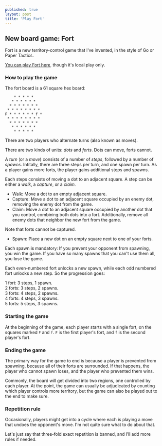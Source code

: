 ```yaml
---
published: true
layout: post
title: 'Play Fort'
---
```


## New board game: Fort

Fort is a new territory-control game that I've invented, in the style of Go or Paper Tactics.

[You can play Fort here](/assets/fort/fort.html), though it's local play only.

### How to play the game

The fort board is a 61 square hex board:

        * * * * *
       * * * * * *
      * * * * * * *
     * * * * * * * *
    F * * * * * * f *
     * * * * * * * *
      * * * * * * *
       * * * * * *
        * * * * *

There are two players who alternate turns (also known as moves).

There are two kinds of units: *dots* and *forts*. Dots can move, forts cannot.

A *turn* (or a *move*) consists of a number of *steps*, followed by a number of *spawns*.
Intitally, there are three steps per turn, and one spawn per turn.
As a player gains more forts, the player gains additional steps and spawns.

Each steps consists of moving a dot to an adjacent square.
A step can be either a *walk*, a *capture*, or a *claim*.

* Walk: Move a dot to an empty adjacent square.
* Capture: Move a dot to an adjacent square occupied by an enemy dot,
removing the enemy dot from the game.
* Claim: Move a dot to an adjacent square occupied by another dot that you control,
combining both dots into a fort.
Additionally, remove all enemy dots that neighbor the new fort from the game.

Note that forts cannot be captured.

* Spawn: Place a new dot on an empty square next to one of your forts.

Each spawn is mandatory: If you prevent your opponent from spawning, you win the game. If you have so many spawns that you can't use them all, you lose the game.

Each even-numbered fort unlocks a new spawn, while each odd numbered fort unlocks a new step. So the progression goes:

1 fort:  3 steps, 1 spawn.<br>
2 forts: 3 steps, 2 spawns.<br>
3 forts: 4 steps, 2 spawns.<br>
4 forts: 4 steps, 3 spawns.<br>
5 forts: 5 steps, 3 spawns.<br>


### Starting the game

At the beginning of the game, each player starts with a single fort, on the squares marked
`F` and `f`. `F` is the first player's fort, and `f` is the second player's fort.

### Ending the game

The primary way for the game to end is because a player is prevented from spawning,
because all of their forts are surrounded.
If that happens, the player who cannot spawn loses, and the player who prevented them wins.

Commonly, the board will get divided into two regions, one controlled by each player.
At the point, the game can usually be adjudicated by counting which player controls more territory,
but the game can also be played out to the end to make sure.

### Repetition rule

Occasionally, players might get into a cycle where each is playing a move
that undoes the opponent's move.
I'm not quite sure what to do about that. 

Let's just say that three-fold exact repetition is banned, and I'll add more rules if needed.
